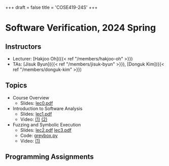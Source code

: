 +++
draft = false
title = 'COSE419-24S'
+++

# Software Verification, 2024 Spring

## Instructors 

- Lecturer: [Hakjoo Oh]({{< ref "/members/hakjoo-oh" >}})
- TAs: [Jisuk Byun]({{< ref "/members/jisuk-byun" >}}), [Donguk Kim]({{< ref "/members/donguk-kim" >}})


## Topics

- Course Overview
    - Slides: [lec0.pdf](./slides/lec0.pdf) 
- Introduction to Software Analysis
    - Slides: [lec1.pdf](./slides/lec1.pdf) 
    - Video: [(1)](https://www.youtube.com/watch?v=AngZAxUIIys) [(2)](https://youtu.be/xZ2yPZ-zWjY)
- Fuzzing and Symbolic Execution
    - Slides: [lec2.pdf](./slides/lec2.pdf) [lec3.pdf](./slides/lec3.pdf) 
    - Code: [greybox.py](./greybox.py)
    - Video: [(1)](https://youtu.be/ErwosOwRuzY)


## Programming Assignments

